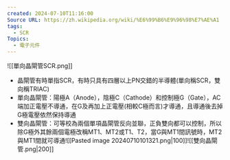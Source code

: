 ```yaml
---
created: 2024-07-10T11:16:00
Source URL: https://zh.wikipedia.org/wiki/%E6%99%B6%E9%96%98%E7%AE%A1
tags:
  - SCR
Topics:
  - 電子元件
---
```

![[單向晶閘管SCR.png]]
- 晶閘管有時單指SCR，有時只具有四層以上PN交錯的半導體(單向稱SCR，雙向稱TRIAC)
-  單向晶閘管：陽極A（Anode），陰極C（Cathode）和控制極G（Gate），AC端加正電壓不導通，在G及再加上正電壓(相較C極而言)才導通，且導通後去掉G極電壓依然保持導通
- 雙向晶閘管：可等校為兩個單項晶閘管反向並聯，正負雙向都可以控制，所以除G極外其餘兩個電極改稱MT1、MT2或T1、T2，當G與MT1間訊號時，MT2與MT1間就可導通![[Pasted image 20240710101321.png|100]]![[雙向晶閘管.png|200]]

